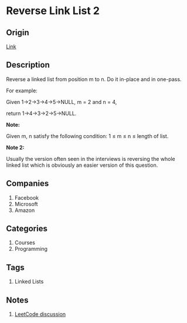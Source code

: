 # Reverse Link List 2

## Origin

[Link](https://www.interviewbit.com/problems/reverse-link-list-ii/)

## Description

Reverse a linked list from position m to n. Do it in-place and in one-pass.

For example:

Given 1->2->3->4->5->NULL, m = 2 and n = 4,

return 1->4->3->2->5->NULL.

**Note:**

Given m, n satisfy the following condition: 1 ≤ m ≤ n ≤ length of list. 

**Note 2:**

Usually the version often seen in the interviews is reversing the whole linked list which is obviously an easier version of this question.

## Companies

1. Facebook
1. Microsoft
1. Amazon

## Categories

1. Courses
1. Programming

## Tags

1. Linked Lists

## Notes

1. [LeetCode discussion](https://leetcode.com/problems/reverse-linked-list-ii/discuss/30666)